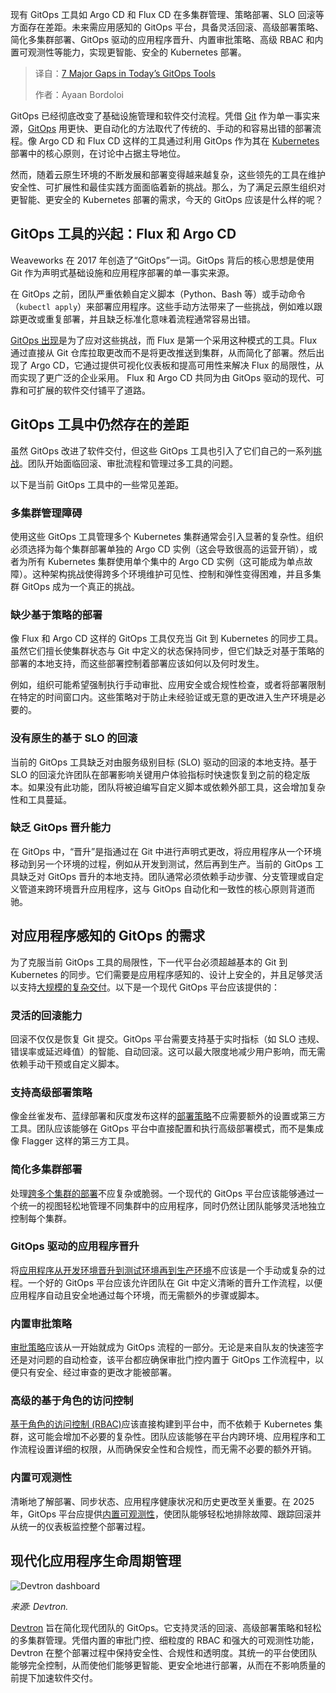 
<!--
title: 当今GitOps工具的7个主要差距
cover: https://cdn.thenewstack.io/media/2025/05/120318c3-gaps-gitops-tools.jpg
summary: 现有 GitOps 工具如 Argo CD 和 Flux CD 在多集群管理、策略部署、SLO 回滚等方面存在差距。未来需应用感知的 GitOps 平台，具备灵活回滚、高级部署策略、简化多集群部署、GitOps 驱动的应用程序晋升、内置审批策略、高级 RBAC 和内置可观测性等能力，实现更智能、安全的 Kubernetes 部署。
-->

现有 GitOps 工具如 Argo CD 和 Flux CD 在多集群管理、策略部署、SLO 回滚等方面存在差距。未来需应用感知的 GitOps 平台，具备灵活回滚、高级部署策略、简化多集群部署、GitOps 驱动的应用程序晋升、内置审批策略、高级 RBAC 和内置可观测性等能力，实现更智能、安全的 Kubernetes 部署。

> 译自：[7 Major Gaps in Today’s GitOps Tools](https://thenewstack.io/7-major-gaps-in-todays-gitops-tools/)
> 
> 作者：Ayaan Bordoloi

GitOps 已经彻底改变了基础设施管理和软件交付流程。凭借 [Git](https://roadmap.sh/git-github) 作为单一事实来源，[GitOps](https://thenewstack.io/4-core-principles-of-gitops/) 用更快、更自动化的方法取代了传统的、手动的和容易出错的部署流程。像 Argo CD 和 Flux CD 这样的工具通过利用 GitOps 作为其在 [Kubernetes](https://thenewstack.io/kubernetes/) 部署中的核心原则，在讨论中占据主导地位。

然而，随着云原生环境的不断发展和部署变得越来越复杂，这些领先的工具在维护安全性、可扩展性和最佳实践方面面临着新的挑战。那么，为了满足云原生组织对更智能、更安全的 Kubernetes 部署的需求，今天的 GitOps 应该是什么样的呢？

## GitOps 工具的兴起：Flux 和 Argo CD

Weaveworks 在 2017 年创造了“GitOps”一词。GitOps 背后的核心思想是使用 Git 作为声明式基础设施和应用程序部署的单一事实来源。

在 GitOps 之前，团队严重依赖自定义脚本（Python、Bash 等）或手动命令（`kubectl apply`）来部署应用程序。这些手动方法带来了一些挑战，例如难以跟踪更改或重复部署，并且缺乏标准化意味着流程通常容易出错。

[GitOps 出现](https://thenewstack.io/extending-cicd-and-gitops-for-better-k8s-app-deployments)是为了应对这些挑战，而 Flux 是第一个采用这种模式的工具。Flux 通过直接从 Git 仓库拉取更改而不是将更改推送到集群，从而简化了部署。然后出现了 Argo CD，它通过提供可视化仪表板和提高可用性来解决 Flux 的局限性，从而实现了更广泛的企业采用。
Flux 和 Argo CD 共同为由 GitOps 驱动的现代、可靠和可扩展的软件交付铺平了道路。

## GitOps 工具中仍然存在的差距

虽然 GitOps 改进了软件交付，但这些 GitOps 工具也引入了它们自己的一系列[挑战](https://thenewstack.io/extending-cicd-and-gitops-for-better-k8s-app-deployments/)。团队开始面临回滚、审批流程和管理过多工具的问题。

以下是当前 GitOps 工具中的一些常见差距。

### 多集群管理障碍

使用这些 GitOps 工具管理多个 Kubernetes 集群通常会引入显著的复杂性。组织必须选择为每个集群部署单独的 Argo CD 实例（这会导致很高的运营开销），或者为所有 Kubernetes 集群使用单个集中的 Argo CD 实例（这可能成为单点故障）。这种架构挑战使得跨多个环境维护可见性、控制和弹性变得困难，并且多集群 GitOps 成为一个真正的挑战。

### 缺少基于策略的部署

像 Flux 和 Argo CD 这样的 GitOps 工具仅充当 Git 到 Kubernetes 的同步工具。虽然它们擅长使集群状态与 Git 中定义的状态保持同步，但它们缺乏对基于策略的部署的本地支持，而这些部署控制着部署应该如何以及何时发生。

例如，组织可能希望强制执行手动审批、应用安全或合规性检查，或者将部署限制在特定的时间窗口内。这些策略对于防止未经验证或无意的更改进入生产环境是必要的。

### 没有原生的基于 SLO 的回滚

当前的 GitOps 工具缺乏对由服务级别目标 (SLO) 驱动的回滚的本地支持。基于 SLO 的回滚允许团队在部署影响关键用户体验指标时快速恢复到之前的稳定版本。如果没有此功能，团队将被迫编写自定义脚本或依赖外部工具，这会增加复杂性和工具蔓延。

### 缺乏 GitOps 晋升能力

在 GitOps 中，“晋升”是指通过在 Git 中进行声明式更改，将应用程序从一个环境移动到另一个环境的过程，例如从开发到测试，然后再到生产。当前的 GitOps 工具缺乏对 GitOps 晋升的本地支持。团队通常必须依赖手动步骤、分支管理或自定义管道来跨环境晋升应用程序，这与 GitOps 自动化和一致性的核心原则背道而驰。

## 对应用程序感知的 GitOps 的需求

为了克服当前 GitOps 工具的局限性，下一代平台必须超越基本的 Git 到 Kubernetes 的同步。它们需要是应用程序感知的、设计上安全的，并且足够灵活以支持[大规模的复杂交付](https://thenewstack.io/the-ultimate-guide-to-software-distribution)。以下是一个现代 GitOps 平台应该提供的：

### 灵活的回滚能力
回滚不仅仅是恢复 Git 提交。GitOps 平台需要支持基于实时指标（如 SLO 违规、错误率或延迟峰值）的智能、自动回滚。这可以最大限度地减少用户影响，而无需依赖手动干预或自定义脚本。

### 支持高级部署策略

像金丝雀发布、蓝绿部署和灰度发布这样的[部署策略](https://devtron.ai/blog/kubernetes-deployment-guide/)不应需要额外的设置或第三方工具。团队应该能够在 GitOps 平台中直接配置和执行高级部署模式，而不是集成像 Flagger 这样的第三方工具。

### 简化多集群部署

处理[跨多个集群的部署](https://devtron.ai/blog/managing-kubernetes-resources-across-multiple-clusters/)不应复杂或脆弱。一个现代的 GitOps 平台应该能够通过一个统一的视图轻松地管理不同集群中的应用程序，同时仍然让团队能够灵活地独立控制每个集群。

### GitOps 驱动的应用程序晋升

将[应用程序从开发环境晋升到测试环境再到生产环境](https://devtron.ai/blog/application-promotion-in-devtron/)不应该是一个手动或复杂的过程。一个好的 GitOps 平台应该允许团队在 Git 中定义清晰的晋升工作流程，以便应用程序自动且安全地通过每个环境，而无需额外的步骤或脚本。

### 内置审批策略

[审批策略](https://devtron.ai/blog/approval-based-deployments-on-kubernetes/)应该从一开始就成为 GitOps 流程的一部分。无论是来自队友的快速签字还是对问题的自动检查，该平台都应确保审批门控内置于 GitOps 工作流程中，以便只有安全、经过审查的更改才能被部署。

### 高级的基于角色的访问控制

[基于角色的访问控制 (RBAC)](https://devtron.ai/blog/sso-and-rbac-a-secure-access-strategy-for-your-kubernetes/)应该直接构建到平台中，而不依赖于 Kubernetes 集群，这可能会增加不必要的复杂性。团队应该能够在平台内跨环境、应用程序和工作流程设置详细的权限，从而确保安全性和合规性，而无需不必要的额外开销。

### 内置可观测性

清晰地了解部署、同步状态、应用程序健康状况和历史更改至关重要。在 2025 年，GitOps 平台应提供[内置可观测性](https://devtron.ai/blog/kubernetes-observability/)，使团队能够轻松地排除故障、跟踪回滚并从统一的仪表板监控整个部署过程。

## 现代化应用程序生命周期管理

![Devtron dashboard](https://cdn.thenewstack.io/media/2025/05/ed4367e5-devtron-dashboard.png)

*来源: Devtron.*

[Devtron](https://devtron.ai/product/deployment-with-gitops) 旨在简化现代团队的 GitOps。它支持灵活的回滚、高级部署策略和轻松的多集群管理。凭借内置的审批门控、细粒度的 RBAC 和强大的可观测性功能，Devtron 在整个部署过程中保持安全性、合规性和透明度。其统一的平台使团队能够完全控制，从而使他们能够更智能、更安全地进行部署，从而在不影响质量的前提下加速软件交付。